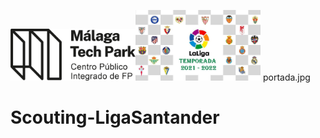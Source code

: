 <img src= "malaga_tech_park.logo.png" width="200"><img src= "portada.jpg" width="200">
portada.jpg


# Scouting-LigaSantander

